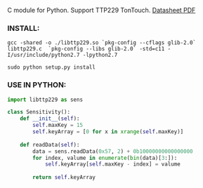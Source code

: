 C module for Python. Support TTP229 TonTouch. [Datasheet PDF](http://www.robotpark.com/image/data/PRO/91409/TTP229.pdf)

### INSTALL:
```
gcc -shared -o ./libttp229.so `pkg-config --cflags glib-2.0` libttp229.c  `pkg-config --libs glib-2.0` -std=c11 -I/usr/include/python2.7 -lpython2.7
```
```
sudo python setup.py install
```

### USE IN PYTHON:
```python
import libttp229 as sens

class Sensitivity():
    def __init__(self):
        self.maxKey = 15
        self.keyArray = [0 for x in xrange(self.maxKey)]
        
    def readData(self):
        data = sens.readData(0x57, 2) + 0b10000000000000000
        for index, valume in enumerate(bin(data)[3:]):
            self.keyArray[self.maxKey - index] = valume
            
        return self.keyArray
```
